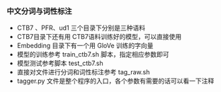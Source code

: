 ### 中文分词与词性标注
- CTB7 、PFR、ud1 三个目录下分别是三种语料
- CTB7目录下还有用 CTB7语料训练好的模型，可以直接使用
- Embedding 目录下有一个用 GloVe 训练的字向量
- 模型的训练参考 train_ctb7.sh 脚本，指定相应参数即可
- 模型测试参考脚本 test_ctb7.sh
- 直接对文件进行分词和词性标注参考 tag_raw.sh
- tagger.py 文件是整个程序的入口，各个参数有需要的话可以看一下注释

